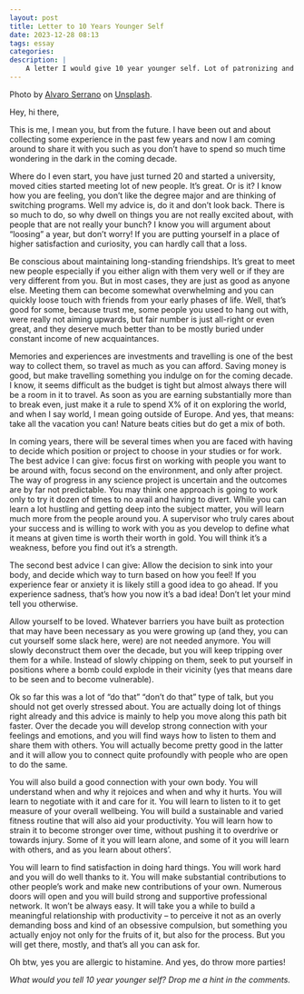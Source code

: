 ```yaml
---
layout: post
title: Letter to 10 Years Younger Self
date: 2023-12-28 08:13
tags: essay 
categories:
description: |
    A letter I would give 10 year younger self. Lot of patronizing and some love - totally useful …
---
```


<div class="img_row"> <img class="col three" src="{{ site.baseurl }}/img/letter10years.jpg" alt="" title="letetr"/> </div>
<div class="col three caption">
Photo by <a href="https://unsplash.com/@alvaroserrano">Alvaro Serrano</a> on <a href="https://unsplash.com">Unsplash</a>.
</div>

Hey, hi there,

This is me, I mean you, but from the future. I have been out and about collecting some experience in the past few years and now I am coming around to share it with you such as you don’t have to spend so much time wondering in the dark in the coming decade.

Where do I even start, you have just turned 20 and started a university, moved cities started meeting lot of new people. It’s great. Or is it? I know how you are feeling, you don’t like the degree major and are thinking of switching programs. Well my advice is, do it and don’t look back. There is so much to do, so why dwell on things you are not really excited about, with people that are not really your bunch? I know you will argument about “loosing” a year, but don’t worry! If you are putting yourself in a place of higher satisfaction and curiosity, you can hardly call that a loss.

<!-- This will be a common pattern: If you sense something is not quite right, if your body does not align with what your mind wants it to do, don’t downplay the corporal feeling. It is at least as important of a voice as that of your mind! -->

Be conscious about maintaining long-standing friendships. It’s great to meet new people especially if you either align with them very well or if they are very different from you. But in most cases, they are just as good as anyone else. Meeting them can become somewhat overwhelming and you can quickly loose touch with friends from your early phases of life. Well, that’s good for some, because trust me, some people you used to hang out with, were really not aiming upwards, but fair number is just all-right or even great, and they deserve much better than to be mostly buried under constant income of new acquaintances. 

Memories and experiences are investments and travelling is one of the best way to collect them, so travel as much as you can afford. Saving money is good, but make travelling something you indulge on for the coming decade. I know, it seems difficult as the budget is tight but almost always there will be a room in it to travel. As soon as you are earning substantially more than to break even, just make it a rule to spend X% of it on exploring the world, and when I say world, I mean going outside of Europe. And yes, that means: take all the vacation you can! Nature beats cities but do get a mix of both.

In coming years, there will be several times when you are faced with having to decide which position or project to choose in your studies or for work. The best advice I can give: focus first on working with people you want to be around with, focus second on the environment, and only after project. The way of progress in any science project is uncertain and the outcomes are by far not predictable. You may think one approach is going to work only to try it dozen of times to no avail and having to divert. While you can learn a lot hustling and getting deep into the subject matter, you will learn much more from the people around you. A supervisor who truly cares about your success and is willing to work with you as you develop to define what it means at given time is worth their worth in gold. You will think it’s a weakness, before you find out it’s a strength.

The second best advice I can give: Allow the decision to sink into your body, and decide which way to turn based on how you feel! If you experience fear or anxiety it is likely still a good idea to go ahead. If you experience sadness, that’s how you now it’s a bad idea! Don’t let your mind tell you otherwise.

Allow yourself to be loved. Whatever barriers you have built as protection that may have been necessary as you were growing up (and they, you can cut yourself some slack here, were) are not needed anymore. You will slowly deconstruct them over the decade, but you will keep tripping over them for a while. Instead of slowly chipping on them, seek to put yourself in positions where a bomb could explode in their vicinity (yes that means dare to be seen and to become vulnerable). 

Ok so far this was a lot of “do that” “don’t do that” type of talk, but you should not get overly stressed about. You are actually doing lot of things right already and this advice is mainly to help you move along this path bit faster. Over the decade you will develop strong connection with your feelings and emotions, and you will find ways how to listen to them and share them with others. You will actually become pretty good in the latter and it will allow you to connect quite profoundly with people who are open to do the same. 

You will also build a good connection with your own body. You will understand when and why it rejoices and when and why it hurts. You will learn to negotiate with it and care for it. You will learn to listen to it to get measure of your overall wellbeing. You will build a sustainable and varied fitness routine that will also aid your productivity. You will learn how to strain it to become stronger over time, without pushing it to overdrive or towards injury. Some of it you will learn alone, and some of it you will learn with others, and as you learn about others’. 

You will learn to find satisfaction in doing hard things. You will work hard and you will do well thanks to it. You will make substantial contributions to other people’s work and make new contributions of your own. Numerous doors will open and you will build strong and supportive professional network. It won’t be always easy. It will take you a while to build a meaningful relationship with productivity – to perceive it not as an overly demanding boss and kind of an obsessive compulsion, but something you actually enjoy not only for the fruits of it, but also for the process. But you will get there, mostly, and that’s all you can ask for.

Oh btw, yes you are allergic to histamine. And yes, do throw more parties!

*What would you tell 10 year younger self? Drop me a hint in the comments.* 
